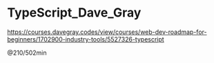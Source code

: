 # TypeScript_Dave_Gray
https://courses.davegray.codes/view/courses/web-dev-roadmap-for-beginners/1702900-industry-tools/5527326-typescript  

@210/502min